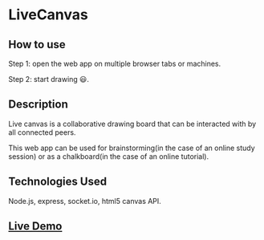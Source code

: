 # LiveCanvas

## How to use
Step 1: open the web app on multiple browser tabs or machines.

Step 2: start drawing 😃.

## Description
Live canvas is a collaborative drawing board that can be interacted with by all connected peers.

This web app can be used for brainstorming(in the case of an online study session) or as a chalkboard(in the case of an online tutorial).


 ## Technologies Used
 Node.js, express, socket.io, html5 canvas API. 

## [Live Demo](https://live-canvas.herokuapp.com/)
